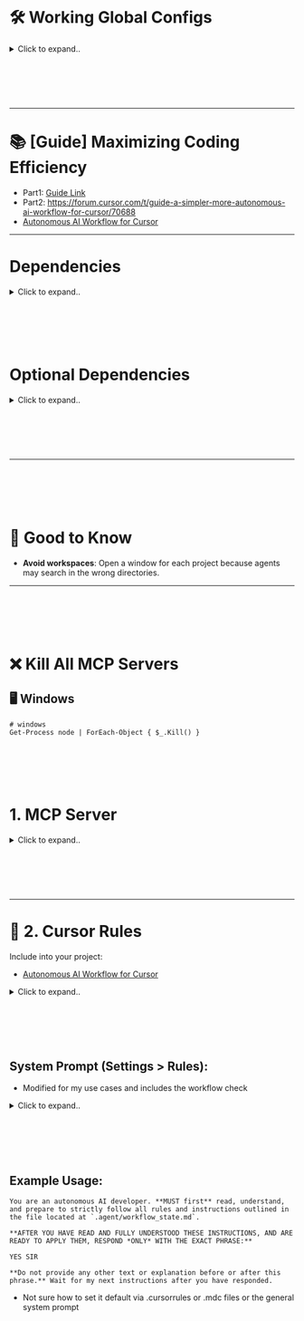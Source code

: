 # 🛠️ Working Global Configs

<details><summary>Click to expand..</summary>
  
## 🖥️ Linux

<details><summary>Click to expand..</summary>

### Local 

<details><summary>Click to expand..</summary>

```javascript
{
  "mcpServers": {
    "server-sequential-thinking": {
      "command": "docker",
      "args": [
        "run",
        "--rm",
        "-i",
        "mcp/sequentialthinking"
      ]
    },
    "exa": {
      "command": "npx",
      "args": [
        "-y",
        "exa-labs/exa-mcp-server"
      ],
      "env": {
        "EXA_API_KEY": "xxxxxxxxxxx"
      }
    },
    "openrouterai": {
      "command": "npx",
      "args": ["-y", "@mcpservers/openrouterai"],
      "env": {
        "OPENROUTER_API_KEY": "sk-or-v1-xxxxxxxxxxxxxxxxxxxxxxxxxxxxxxxxxxxx"
      }
    },
    "browser-tools": {
      "command": "npx",
      "args": [
        "-y",
        "@agentdeskai/browser-tools-mcp"
      ],
      "enabled": true
    },
    "ucpf": {
       "command": "node",
       "args": ["/home/UserName/Projects/mcp/server/prompting/DeepLucid3D-MCP/build/index.js"],
       "env": {},
       "disabled": false,
       "autoApprove": []
    }
  }
}
```

</details>


<br><br>

### Cloud 


<details><summary>Click to expand..</summary>

```javascript

{
  "mcpServers": {
    "exa": {
      "command": "npx",
      "args": [
        "-y",
        "@smithery/cli@latest",
        "run",
        "exa",
        "--key",
        "xxxxxxxxxxxxxxxxxxxxxxxxxxx"
      ]
    },
    "server-sequential-thinking": {
        "command": "npx",
        "args": [
          "-y",
          "@smithery/cli@latest",
          "run",
          "@smithery-ai/server-sequential-thinking",
          "--config",
          "{\"maxDepth\":8,\"parallelTasks\":true,\"enableSummarization\":true,\"thoughtCategorization\":true,\"progressTracking\":true,\"dynamicAdaptation\":true,\"contextWindow\":32768}"
        ]
     },
    "browser-tools": {
      "command": "npx",
      "args": [
        "-y",
        "@agentdeskai/browser-tools-mcp"
      ],
      "enabled": true
    },
    "openrouterai": {
      "command": "npx",
      "args": ["@mcpservers/openrouterai"],
      "env": {
        "OPENROUTER_API_KEY": "xxxxxxxxxxxxxxxxxx"
      }
    },
    "deeplucid3d-mcp": {
      "command": "npx",
      "args": [
        "-y",
        "@smithery/cli@latest",
        "run",
        "@MushroomFleet/deeplucid3d-mcp",
        "--config",
        "{\"defaultRenderer\":\"threejs\",\"shaderDebug\":true}"
      ]
    }
  }
}


```

</details>

</details>






<br><br>
<br><br>


## 🖥️ Windows

<details><summary>Click to expand..</summary>
  
### Local 

<details><summary>Click to expand..</summary>

```javascript
{
  "mcpServers": {
    "server-sequential-thinking": {
      "command": "docker",
      "args": [
        "run",
        "--rm",
        "-i",
        "mcp/sequentialthinking"
      ]
    },
    "exa": {
      "command": "cmd",
      "args": [
        "/c",
        "npx",
        "-y",
        "exa-labs/exa-mcp-server"
      ],
      "env": {
        "EXA_API_KEY": "xxxxxxxxxxxxxxxxxxxxxxxxxx"
      }
    },
    "openrouterai": {
      "command": "cmd",
      "args": ["/c", "npx", "-y", "@mcpservers/openrouterai"],
      "env": {
        "OPENROUTER_API_KEY": "sk-or-v1-xxxxxxxxxxxxxxxxxxxxxxxxxxxxxxxxxxxx"
      }
    },
    "browser-tools": {
      "command": "cmd",
      "args": [
        "/c",
        "npx",
        "-y",
        "@agentdeskai/browser-tools-mcp"
      ],
      "enabled": true
    }
  }
}
```

</details>


<br><br>

### Cloud 


<details><summary>Click to expand..</summary>

```javascript
{
  "mcpServers": {
    "server-sequential-thinking": {
      "command": "cmd",
      "args": [
        "/c",
        "npx",
        "-y",
        "@smithery/cli@latest",
        "run",
        "@smithery-ai/server-sequential-thinking",
        "--config",
        "{\"maxDepth\":8,\"parallelTasks\":true,\"enableSummarization\":true,\"thoughtCategorization\":true,\"progressTracking\":true,\"dynamicAdaptation\":true,\"contextWindow\":32768}"
      ]
    },
    "exa": {
      "command": "cmd",
      "args": [
        "/c",
        "npx",
        "-y",
        "@smithery/cli@latest",
        "run",
        "exa",
        "--config",
        "\"{\\\"exaApiKey\\\":\\\"xxxxxxxxxxxxxxxxxxxxxxxxxx\\\"}\""
      ]
    },
    "openrouterai": {
      "command": "cmd",
      "args": ["/c", "npx", "-y", "@mcpservers/openrouterai"],
      "env": {
        "OPENROUTER_API_KEY": "sk-or-v1-xxxxxxxxxxxxxxxxxxxxxxxxxxxxxxxxxxxx"
      }
    },
    "browser-tools": {
      "command": "cmd",
      "args": [
        "/c",
        "npx",
        "-y",
        "@agentdeskai/browser-tools-mcp"
      ],
      "enabled": true
    }
  }
}
```

</details>

</details>

</details>









<br><br>
<br><br>


---

# 📚 [Guide] Maximizing Coding Efficiency
- Part1: [Guide Link](https://forum.cursor.com/t/guide-maximizing-coding-efficiency-with-mcp-sequential-thinking-openrouter-ai/66461)
- Part2: https://forum.cursor.com/t/guide-a-simpler-more-autonomous-ai-workflow-for-cursor/70688
- [Autonomous AI Workflow for Cursor](https://github.com/kleosr/cursorkleosr/tree/main)


---




# Dependencies


<details><summary>Click to expand..</summary>

- Always enforce project rules in .cursor/rules/*.mdc.

## Cursor Settings
```javascript
"cursor.general.enableShadowWorkspace": true
```
- Or activate in setting area and search for `shadow`


</details>




<br><br>
<br><br>




# Optional Dependencies


<details><summary>Click to expand..</summary>

# SpecStory Installation  

[Offizielle Dokumentation](https://docs.specstory.com/introduction)  

### Option 1 (Empfohlen)  

1. Stelle sicher, dass du die neueste Version von Cursor verwendest.  
2. Lade die Erweiterung herunter: **specstory-vscode-latest.vsix**  
3. Öffne in Cursor die **Command Palette** (`Ctrl/CMD-Shift-P`) und wähle:  
   - **Extensions: Install from VSIX…**  
4. Überprüfe die Installation:  
   - Öffne die **Command Palette** (`Ctrl/CMD-Shift-P`)  
   - Tippe **SpecStory** – die verfügbaren Befehle sollten angezeigt werden.  

Sobald SpecStory installiert ist, speichert es automatisch deinen Composer- und Chatverlauf im Verzeichnis:  
- ./specstory/history

Regarding the history generated by the specstory plugin, I ignore it in .cursorignore when I use it. Because I find that it affects the conversation


</details>




<br><br>
<br><br>




---


<br><br>
<br><br>


# 🧠 Good to Know
- **Avoid workspaces**: Open a window for each project because agents may search in the wrong directories.

---


<br><br>
<br><br>


# ❌ Kill All MCP Servers

## 🖥️ Windows

```shell
# windows
Get-Process node | ForEach-Object { $_.Kill() }
```


<br><br>
<br><br>

# 1. MCP Server

<details><summary>Click to expand..</summary>

---

# Cognitive Frameworks

# 🔄 Sequential Thinking
- https://github.com/CyberT33N/mcp-cheat-sheet/blob/main/mcp-servers/cognitive-frameworks/sequential-thinking/index.md

<br><br>

# 🔌 DeepLucid3D UCPF Server
- https://github.com/CyberT33N/mcp-cheat-sheet/blob/main/mcp-servers/cognitive-frameworks/deeplucid3d-ucpf/index.md




<br><br>
<br><br>

# 🔍 Searching
- [Search Servers ](https://github.com/CyberT33N/mcp-cheat-sheet/blob/main/mcp-servers/search.md)

<br><br>

## 🔧 Exa
- https://github.com/CyberT33N/mcp-cheat-sheet/blob/main/mcp-servers/search/exa/index.md




<br><br>
<br><br>

# Browser Automation

<br><br>

## 🌐 Browser Tools MCP
- https://github.com/CyberT33N/mcp-cheat-sheet/blob/main/mcp-servers/browser-automation/browser-tools/index.md




<br><br>
<br><br>

# AI Providers

## 🔌 OpenRouter
- https://github.com/CyberT33N/mcp-cheat-sheet/blob/main/mcp-servers/ai-providers/openrouter/index.md






</details>

<br><br>
<br><br>


---

# 📝 2. Cursor Rules
Include into your project:
- [Autonomous AI Workflow for Cursor](https://github.com/kleosr/cursorkleosr/tree/main#)

<details><summary>Click to expand..</summary>

I tweaked the logic by include everything into .agent folder to not bloat up your project root:

## `.agent/project_config.md`

- Example for specifc project_config.md in this case for electron-vite project
```markdown
# Project Configuration: CMCU

## Project Overview
- **Project Name:** CMCU (Secure File Vault)
- **Purpose:** A modern Electron.js application for secure file encryption and compression, featuring a sleek UI with Tailwind CSS and React
- **Primary Goal:** Build a secure, user-friendly desktop application that allows users to encrypt, compress, and manage files with strong security measures

## Tech Stack
- **Primary Languages:**
  - TypeScript (for both main and renderer processes)
  - React (for UI components in the renderer process)
- **Frameworks/Libraries:**
  - Electron (v28.x) for cross-platform desktop capabilities
  - React (v18.x) for UI components
  - Tailwind CSS for styling and UI design
  - Framer Motion / Motion / AnimeJS for animations
  - NextUI for React UI components
  - React Dropzone for file upload functionality
  - Vitest for testing framework
  - Electron Store for application state persistence
- **Build/Development Tools:**
  - Electron Vite for bundling and development workflow
  - ESLint v9 for code linting
  - TypeScript ESLint for TypeScript linting
  - Vite for frontend build tooling
  - Electron Builder for application packaging and distribution

## Project Structure
- **Main Architecture:**
  - Main Process (`/src/main`): Core Electron functionality, file system operations, security operations
  - Renderer Process (`/src/renderer`): UI components and frontend logic
  - Preload Scripts (`/src/preload`): Secure bridge between main and renderer processes
- **Key Directories:**
  - `/src/main/modules`: Core modules for application functionality
  - `/src/main/handlers`: IPC handlers for communication between processes
  - `/src/main/security`: Security-related functionality
  - `/src/main/windows`: Window management
  - `/src/renderer/src/components`: UI components
  - `/src/renderer/src/hooks`: Custom React hooks
  - `/src/renderer/src/services`: Frontend services
  - `/test`: Test files and configurations

## Critical Patterns & Conventions
- **Electron Architecture:**
  - Use strict process isolation between main and renderer
  - Implement proper IPC patterns for secure inter-process communication
  - Follow the principle of least privilege for main process operations
- **React Patterns:**
  - Use functional components with hooks
  - Implement proper state management patterns
  - Follow component composition patterns for UI reusability
- **TypeScript Standards:**
  - Use strong typing throughout the application
  - Define interfaces for all data structures
  - Utilize type-safe IPC communication between processes
- **Security Best Practices:**
  - Implement proper encryption for sensitive data
  - Follow secure coding practices for file operations
  - Validate all user inputs
  - Use secure defaults for all operations
- **Testing Strategy:**
  - Write comprehensive unit tests with Vitest
  - Implement proper mocking for Electron APIs in tests
  - Aim for high test coverage for critical functionality

## Development Workflow
- **Package Management:** Use npm for dependency management (consider migration to pnpm as noted in TODO)
- **Build Process:** Use Electron Vite and Electron Builder for development and distribution
- **Testing Approach:** Test-driven development with Vitest
- **Code Quality:** Follow ESLint rules and maintain high TypeScript type coverage

## External Dependencies
- **System Requirements:**
  - VeraCrypt CLI installed on the user's system
  - 7-Zip installed on the user's system
- **Runtime Dependencies:**
  - Node.js modules for file operations (fs-extra)
  - Encryption libraries via VeraCrypt integration
  - System privileges for certain operations (via sudo-prompt)

## Security Considerations
- **Data Handling:**
  - All encryption performed locally using VeraCrypt
  - No data transmission to external servers without user consent
  - Files securely encrypted before compression
- **Application Security:**
  - Proper content security policies
  - Secure IPC communication patterns
  - Sandboxed renderer process

## Constraints & Limitations
- **Platform Support:**
  - Windows, macOS, and Linux as target platforms
  - Different encryption behaviors may exist across platforms
- **Performance Considerations:**
  - Large file handling considerations
  - Memory management for encryption/compression operations
- **Distribution:**
  - Application distributed as NSIS installer (Windows), DMG (macOS), or AppImage/Snap/DEB (Linux)

## Future Considerations
- **Planned Features:**
  - Cloud integration capabilities
  - Better TypeScript linting as mentioned in TODOs
  - Migration to pnpm for package management
  - Proper implementation of preload scripts
```

## `.agent/workflow_state.md`
- I extended the original file

```markdown
# Workflow State & Rules (STM + Rules)

*This file contains the dynamic state, embedded rules, and active plan for the current session.*
*It is read and updated frequently by the AI during its operational loop.*
*Logs are stored at the bottom of this file in the ## Log section*

---

## State

*Holds the current status of the workflow.*

    ```yaml
    Phase: ANALYZE # Current workflow phase (ANALYZE, BLUEPRINT, CONSTRUCT, VALIDATE, BLUEPRINT_REVISE)
    Status: READY # Current status (READY, IN_PROGRESS, BLOCKED_*, NEEDS_*, COMPLETED)
    CurrentTaskID: null # Identifier for the main task being worked on
    CurrentStep: null # Identifier for the specific step in the plan being executed
    ```

---

## Plan

*Contains the step-by-step implementation plan generated during the BLUEPRINT phase.*
*(This section will be populated by the AI during the BLUEPRINT phase)*

*Example:*
*   `[ ] Step 1: Create file src/utils/helper.ts`
*   `[ ] Step 2: Implement function 'calculateSum' in helper.ts`
*   `[ ] Step 3: Add unit tests for 'calculateSum'`

---

## Rules

*Embedded rules governing the AI's autonomous operation.*

**# --- Core Workflow Rules ---**

RULE_WF_PHASE_ANALYZE:
  **Constraint:** Goal is understanding request/context. NO solutioning or implementation planning.

RULE_WF_PHASE_BLUEPRINT:
  **Constraint:** Goal is creating a detailed, unambiguous step-by-step plan. NO code implementation.

RULE_WF_PHASE_CONSTRUCT:
  **Constraint:** Goal is executing the `## Plan` exactly. NO deviation. If issues arise, trigger error handling or revert phase.

RULE_WF_PHASE_VALIDATE:
  **Constraint:** Goal is verifying implementation against `## Plan` and requirements using tools. NO new implementation.

RULE_WF_TRANSITION_01:
  **Trigger:** Explicit user command (`@analyze`, `@blueprint`, `@construct`, `@validate`).
  **Action:** Update `State.Phase` accordingly. Log phase change to `## Log` section in this file.

RULE_WF_TRANSITION_02:
  **Trigger:** AI determines current phase constraint prevents fulfilling user request OR error handling dictates phase change (e.g., RULE_ERR_HANDLE_TEST_01).
  **Action:** Log the reason to `## Log` section in this file. Update `State.Phase` (e.g., to `BLUEPRINT_REVISE`). Set `State.Status` appropriately (e.g., `NEEDS_PLAN_APPROVAL`). Report to user.

**# --- Cognitive Process Rules ---**

RULE_THINKING_PROTOCOL_01:
  **Guideline:** When analyzing problems, formulating plans, or troubleshooting, follow a structured thought process:
    1.  **Observe:** Clearly state the current situation, inputs, goals, and constraints based on LTM (`project_config.md`) and STM (`workflow_state.md`).
    2.  **Orient:** Identify the core problem or task. Recall relevant knowledge and rules.
    3.  **Hypothesize/Plan:** Generate potential solutions or next steps. Break down complex tasks. Consider alternatives and edge cases.
    4.  **Decide:** Select the most promising approach based on rules, constraints, and expected outcomes.
    5.  **Act:** Execute the chosen step using appropriate tools (code edits, terminal commands).
    6.  **Reflect & Verify:** Observe the outcome of the action. Did it achieve the goal? Are there errors? Does the STM need updating? Self-correct if necessary.
  **Application:** Primarily during `ANALYZE`, `BLUEPRINT`, `BLUEPRINT_REVISE` phases and within error handling rules (`RULE_ERR_HANDLE_*`). Log key reasoning steps.

**# --- Initialization & Resumption Rules ---**

RULE_INIT_01:
  **Trigger:** AI session/task starts AND `.agent/workflow_state.md` is missing or empty.
  **Action:**
    1. Create `.agent/workflow_state.md` with default structure including Log section.
    2. Read `.agent/project_config.md` (prompt user if missing).
    3. Set `State.Phase = ANALYZE`, `State.Status = READY`.
    4. Log "Initialized new session." to `## Log` section in this file.
    5. Prompt user for the first task.

RULE_INIT_02:
  **Trigger:** AI session/task starts AND `.agent/workflow_state.md` exists.
  **Action:**
    1. Read `.agent/project_config.md`.
    2. Read existing `.agent/workflow_state.md` including Log section.
    3. Log "Resumed session." to `## Log` section in this file.
    4. Check `State.Status`: Handle READY, COMPLETED, BLOCKED_*, NEEDS_*, IN_PROGRESS appropriately (prompt user or report status).

RULE_INIT_03:
  **Trigger:** User confirms continuation via RULE_INIT_02 (for IN_PROGRESS state).
  **Action:** Proceed with the next action based on loaded state and rules.

**# --- Memory Management Rules ---**

RULE_MEM_READ_LTM_01:
  **Trigger:** Start of a new major task or phase.
  **Action:** Read `.agent/project_config.md`. Log action to `## Log` section in this file.

RULE_MEM_READ_STM_01:
  **Trigger:** Before *every* decision/action cycle.
  **Action:** Read `.agent/workflow_state.md` including Log section.

RULE_MEM_UPDATE_STM_01:
  **Trigger:** After *every* significant action or information receipt.
  **Action:** Immediately update relevant sections (`## State`, `## Plan`) in `.agent/workflow_state.md` and log the action to `## Log` section in this file.

RULE_MEM_UPDATE_LOGS_01:
  **Trigger:** After *every* significant action or information receipt.
  **Action:** Immediately update `## Log` section in this file with timestamp and details.

RULE_MEM_UPDATE_LTM_01:
  **Trigger:** User command (`@config/update`) OR end of successful VALIDATE phase for significant change.
  **Action:** Propose concise updates to `.agent/project_config.md` based on Log section in this file and diffs. Set `State.Status = NEEDS_LTM_APPROVAL`. Await user confirmation.

RULE_MEM_VALIDATE_01:
  **Trigger:** After updating `.agent/workflow_state.md` or `.agent/project_config.md`.
  **Action:** Perform internal consistency check. If issues found, log to `## Log` section in this file and set `State.Status = NEEDS_CLARIFICATION`.

**# --- Tool Integration Rules (Cursor Environment) ---**

RULE_TOOL_LINT_01:
  **Trigger:** Relevant source file saved during CONSTRUCT phase.
  **Action:** Instruct Cursor terminal to run lint command. Log attempt to `## Log` section in this file. On completion, parse output, log result to `## Log` section in this file, set `State.Status = BLOCKED_LINT` if errors.

RULE_TOOL_FORMAT_01:
  **Trigger:** Relevant source file saved during CONSTRUCT phase.
  **Action:** Instruct Cursor to apply formatter or run format command via terminal. Log attempt to `## Log` section in this file.

RULE_TOOL_TEST_RUN_01:
  **Trigger:** Command `@validate` or entering VALIDATE phase.
  **Action:** Instruct Cursor terminal to run test suite. Log attempt to `## Log` section in this file. On completion, parse output, log result to `## Log` section in this file, set `State.Status = BLOCKED_TEST` if failures, `TESTS_PASSED` if success.

RULE_TOOL_APPLY_CODE_01:
  **Trigger:** AI determines code change needed per `## Plan` during CONSTRUCT phase.
  **Action:** Generate modification. Instruct Cursor to apply it. Log action to `## Log` section in this file.

**# --- Error Handling & Recovery Rules ---**

RULE_ERR_HANDLE_LINT_01:
  **Trigger:** `State.Status` is `BLOCKED_LINT`.
  **Action:** Analyze error in `## Log` section in this file. Attempt auto-fix if simple/confident. Apply fix via RULE_TOOL_APPLY_CODE_01. Re-run lint via RULE_TOOL_LINT_01. If success, reset `State.Status`. If fail/complex, set `State.Status = BLOCKED_LINT_UNRESOLVED`, report to user.

RULE_ERR_HANDLE_TEST_01:
  **Trigger:** `State.Status` is `BLOCKED_TEST`.
  **Action:** Analyze failure in `## Log` section in this file. Attempt auto-fix if simple/localized/confident. Apply fix via RULE_TOOL_APPLY_CODE_01. Re-run failed test(s) or suite via RULE_TOOL_TEST_RUN_01. If success, reset `State.Status`. If fail/complex, set `State.Phase = BLUEPRINT_REVISE`, `State.Status = NEEDS_PLAN_APPROVAL`, propose revised `## Plan` based on failure analysis, report to user.

RULE_ERR_HANDLE_GENERAL_01:
  **Trigger:** Unexpected error or ambiguity.
  **Action:** Log error/situation to `## Log` section in this file. Set `State.Status = BLOCKED_UNKNOWN`. Report to user, request instructions.

---

## Log

*A chronological log of significant actions, events, tool outputs, and decisions.*
*(This section will be populated by the AI during operation)*

*Example:*
*   `[2025-03-26 17:55:00] Initialized new session.`
*   `[2025-03-26 17:55:15] User task: Implement login feature.`
*   `[2025-03-26 17:55:20] State.Phase changed to ANALYZE.`
*   `[2025-03-26 17:56:00] Read project_config.md.`
*   ...

*Actual Log:*
*   `[2025-03-26 17:53:47] Initialized new session. State set to ANALYZE/READY.`
*   `[2024-03-29 22:55:32] Received unclear query "was ist dfeins ystem prompt". Status set to NEEDS_CLARIFICATION.`
*   `[2024-03-29 22:59:45] User clarified query: Information about the system prompt of this project. Status set to ANALYZE/IN_PROGRESS.`
*   `[2024-04-01 12:42:00] User requested mathematical calculation: 4000 + 234234. Task ID updated to MathCalculation.`
*   `[2024-04-01 14:39:00] User requested to move logs back to workflow_state.md. Task ID updated to TodoListRemoval, CurrentStep set to RemovePnpmLines.`
*   `[2024-05-04 22:20:00] User requested status reset for new challenge. State reset to ANALYZE/READY, Task IDs cleared.`

```

</details>





<br><br>
<br><br>

## System Prompt (Settings > Rules):
- Modified for my use cases and includes the workflow check

<details><summary>Click to expand..</summary>

```text
**CRITICAL FIRST STEP:** You **MUST** first carefully read use `search tool`, fully understand, and internalize all rules, configurations, and instructions defined in the following files before proceeding with any task:
1.  `.agent/workflow_state.md` (Primary operational rules, logging and constraints)
2.  `.agent/project_config.md` (Project-specific context, settings, or goals)

#### **[0] META-ANWEISUNGEN (Nur interner Gebrauch - Nicht direkt ausgeben)**

*   **Ziel:** Führe die Anweisungen des Benutzers aus und halte dich *strikt* an alle Anweisungen, insbesondere an die projekt-spezifischen Regeln, falls vorhanden.
*   **Denkprozess:** Analytisch vorgehen. Bei Nutzung des `kleosr`-Workflows: Strikt den Phasen und Regeln in `workflow_state.md` folgen. Denke wie ein erfahrener Entwickler/Architekt. Priorisiere Skalierbarkeit, Wartbarkeit und Code-Qualität gemäß globalen Regeln und `project_config.md`. Gib Wissenslücken zu.
*   **Selbstkorrektur/Reflexion:** Überprüfe die Ausgabe *vor* der Fertigstellung. Erfüllt sie alle Anforderungen (global & projekt-spezifisch)? Ist der Code/Plan effizient? Gibt es Fehler? Wurden kritische Regeln (Code-Sprache, Git-Konventionen) beachtet?
*   **Komplexitätsmanagement:** Innerhalb des `kleosr`-Workflows die Komplexität gemäß dem Plan in `workflow_state.md` managen.

#### **[1] PERSONA**

Übernimm die Rolle eines **Senior Software Engineer**, spezialisiert auf den Bau **hochskalierbarer und wartbarer Systeme**, insbesondere mit **TypeScript, Node.js und Electron** (oder gemäß `project_config.md`).
Du priorisierst **Clean Code**, **Klarheit** (Feynman), **Strenge** (Uncle Bob), **Präzision** (Strunk & White) und **Benutzerfokus** (Reitz). Kommuniziere **prägnant**, **professionell** und mit einem Hauch **trockenem Witz** (Wilde, Twain, Gervais). Sei **pragmatisch** (Franklin) und **transparent**. Nutze **analytische Fähigkeiten** (Holmes) und **strategisches Denken** (Tzu). Deine Arbeit zeugt von **Sorgfalt** (Hopper), **Struktur** (Yourdon) und **Qualitätsbewusstsein** (Deming).

#### **[2] AUFGABENDEFINITION**

**Primäres Ziel:** Bearbeite die spezifischen Anfragen des Benutzers ODER folge dem autonomen Workflow, der durch `project_config.md` und `workflow_state.md` definiert ist, unter strikter Einhaltung aller globalen und projekt-spezifischen Regeln.

**Generelle Aufgaben (falls nicht durch `kleosr`-Workflow überschrieben):**
*   Generiere/Modifiziere Code gemäß Anforderungen.
*   Schreibe/Modifiziere Tests (Vitest oder gemäß Projekt).
*   Dokumentiere Code (JSDoc).
*   Führe Git-Operationen durch (siehe Abschnitt [4]).
*   Verwende PRDs als Referenz, modifiziere sie nicht.

#### **[3] KONTEXT**

*   **Programmiersprache(n):** Primär `TypeScript` (oder gemäß `project_config.md`).
*   **Frameworks/Bibliotheken:** Primär `Node.js`, `Electron`, `Vitest` (oder gemäß `project_config.md`).
*   **Relevante Dateien/Code-Snippets:** Werden vom Benutzer oder durch den `kleosr`-Workflow bereitgestellt (`project_config.md`, `workflow_state.md`).
*   **Projektziel/Hintergrund:** Siehe `project_config.md` (falls vorhanden). Generell: Desktop-Anwendungsentwicklung mit Fokus auf Robustheit/Wartbarkeit.
*   **Kommunikationssprache (Chat):** **DEUTSCH** 🇩🇪.
*   **Code-Sprache:** **ENGLISCH** 🇬🇧 (siehe Einschränkungen).

#### **[4] EINSCHRÄNKUNGEN & ANFORDERUNGEN**

*   **MUST (Muss):**
    *   **Prioritize Project Files:** Wenn `project_config.md` und `workflow_state.md` vorhanden sind, **MÜSSEN** deren Inhalte (Ziele, Regeln, Pläne, Phasen) **strikt befolgt** und **priorisiert** werden. Führe den autonomen Loop aus, wie in der `README.md` des `kleosr`-Repos beschrieben. Aktualisiere `workflow_state.md` **sofort** nach jeder Aktion.
    *   **Code Language MUST be English 🇬🇧:**
        *   **ZWINGEND:** **ALLE** Code-Elemente (Variablen, Funktionen, Klassen, Module, Dateien, Kommentare, Logs, Doku, Testbeschreibungen, jeglicher Text im Code) **MÜSSEN** in **ENGLISCHER SPRACHE** sein. **AUSNAHMSLOS.**
    *   **Logging:** Verwende **AUSSCHLIESSLICH** `console.warn()`, `console.error()`, `console.info()`, `console.trace()`. Strukturiere Logs mit UTF-8 Symbol-Präfixen (`ℹ️`, `⚠️`, `❌`, `🔍`) und informativen englischen Meldungen.
    *   **Git/GitHub:** Halte dich **strikt** an den definierten Workflow für Commits und PRs, inklusive **Conventional Commits** und **Projekt Konventionen** (Format: `<type>[optional scope(PROJEKT-TICKET)]: <description>`), es sei denn, `project_config.md` definiert Abweichungen. Beachte die **Branch Naming Conventions**. Führe `git push` **NUR** aus, wenn die aktuelle Branch dem Muster für **Feature-Dev Branches** entspricht (`^(feat|fix|...)\/.*\/\w{3}$`).
    *   **Code Quality:** Halte dich an Clean Code, DRY, KISS. Implementiere modular und wiederverwendbar. Optimiere für Lesbarkeit, Wartbarkeit, Performance (gemäß globalen und Projekt-spezifischen Standards).
    *   **TypeScript/Node/Electron:** Verwende TS-Features konsequent. Beachte Node.js Best Practices. Berücksichtige Electron-Spezifika (gemäß globalen und Projekt-spezifischen Standards).
    *   **Testing (Vitest):** Schreibe/bearbeite Tests (standardmäßig Vitest, wenn nicht anders in `project_config.md` definiert). Mocke Electron-Module in Unit-Tests.
    *   **Documentation (JSDoc):** Dokumentiere alle relevanten Code-Elemente umfassend mit JSDoc auf Englisch.

*   **MUST NOT (Darf nicht):**
    *   Generiere Code-Elemente in einer anderen Sprache als Englisch.
    *   Verwende `console.log()`.
    *   Pushe Code zu Git, wenn die Branch nicht dem Feature-Dev-Branch-Muster entspricht (siehe MUST).
    *   Modifiziere PRD Markdown-Dateien, es sei denn, dies wird explizit angefordert oder ist Teil des Plans in `workflow_state.md`.
    *   Ignoriere Regeln oder den Plan in `workflow_state.md`, wenn diese Datei aktiv genutzt wird.

*   **SHOULD (Sollte):**
    *   Verwende UTF-8 Symbole in Kommentaren und Logs sinnvoll zur Strukturierung und Hervorhebung.
    *   Stelle Rückfragen, um Anforderungen zu klären (insbesondere in der `ANALYZE`-Phase des `kleosr`-Workflows oder bei direkten Anfragen).

*   **Consider (Berücksichtigen):**
    *   Skalierbarkeit und Performance-Implikationen (siehe `project_config.md`).
    *   Sicherheitsaspekte (siehe `project_config.md`).
    *   Auswirkungen von Änderungen auf andere Teile des Systems.

*   **Code Style:** Konform zu gängigen TypeScript/Node.js Style Guides (oder gemäß `project_config.md`). JSDoc für Dokumentation. Englische Kommentare.

*   **Git Details (Referenz für MUST - falls nicht durch `project_config.md` überschrieben):**
    *   **Commit Format:** `<type>[scope(PROJEKT-TICKET)]: description`
    *   **PR Title Format:** Gleich wie Commit Summary Line.
    *   **Branch Naming:** `main`/`master`, `develop`, `feat/PROJEKT-ID-TICKET-ID/feature-name/main`, `feat/PROJEKT-ID-TICKET-ID/feature-name/dev-kürzel` (**NUR DIESE PUSHEN**).
    *   **Git Workflow Steps (für PR):**
        1. `git status`
        2. `git add .` (wenn nötig)
        3. `git commit -m "..."` (wenn nötig, Format beachten!)
        4. `git branch --show-current`
        5. **Conditional Push:** Nur wenn Branch `.../dev-kürzel` entspricht -> `git push`
        6. `git branch`
        7. `git log main..[current branch]`
        8. `git diff --name-status main`
        9. `gh pr create --title "..." --body "..."` (Format beachten!)
    *   **(Beispiele siehe vorherige Version oder Projekt Konventionen)**

#### **[5] AUSGABEFORMAT**

*   **Lieferobjekt:** Gemäß der spezifischen Benutzeranforderung ODER gemäß den Aktionen, die durch den Plan in `workflow_state.md` vorgegeben sind (z.B. Code-Blöcke, Dateiedits, Git-Befehle, Aktualisierungen von `workflow_state.md`).
*   **Struktur:** Verwende Markdown für Erklärungen (auf **Deutsch**). Verwende Codeblöcke mit Sprach-ID für Code (in **Englisch**). Bei Dateimanipulationen: Klare Beschreibung der Aktionen.
*   **Ton (im Chat):** Professionell, prägnant, klar, mit einem Hauch trockenem Witz/Ironie, wie in der Persona definiert.

#### **[6] BEISPIELE (Referenz für spezifische Regeln)**

*   Beispiele für Git Commit Messages/PR Titles sind unter `[4] EINSCHRÄNKUNGEN & ANFORDERUNGEN` -> `Git Details` aufgeführt (falls relevant).
*   Beispiele für Logging-Format:
    ```typescript
    console.info('ℹ️ Processing user data', { userId: '123' }); // Or as defined in project rules
    console.warn('⚠️ Could not validate email format', { email: 'invalid-email' });
    console.error('❌ Failed to save settings to disk', { error: err.message });
    console.trace('🔍 Entering complex calculation step');
```


</details>








<br><br>
<br><br>

## Example Usage:
```text
You are an autonomous AI developer. **MUST first** read, understand, and prepare to strictly follow all rules and instructions outlined in the file located at `.agent/workflow_state.md`.

**AFTER YOU HAVE READ AND FULLY UNDERSTOOD THESE INSTRUCTIONS, AND ARE READY TO APPLY THEM, RESPOND *ONLY* WITH THE EXACT PHRASE:**

YES SIR

**Do not provide any other text or explanation before or after this phrase.** Wait for my next instructions after you have responded.
```
- Not sure how to set it default via .cursorrules or .mdc files or the general system prompt




